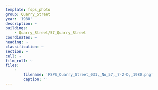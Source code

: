 ```yaml
---
template: fsps_photo
group: Quarry_Street
year: '1980'
description: ~
buildings:
    - Quarry_Street/57_Quarry_Street
coordinates: ~
heading: ~
classification: ~
section: ~
cell: ~
film_roll: ~
files:
    -
        filename: 'FSPS_Quarry_Street_031,_No_57,_7-2-D,_1980.png'
        caption: ''
---
```

